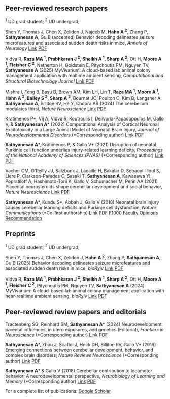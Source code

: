 <h2>Peer-reviewed research papers</h2>

<sup>1</sup> UD grad student; <sup>2</sup> UD undergrad; 

Shen Y, Thomas J, Chen X, Zelidon J, Najeeb M, **Hahn A <sup>2</sup>**, Zhang P, **Sathyanesan A**, Gu B (accepted) Behavior decoding delineates seizure microfeatures and associated sudden death risks in mice, *Annals of Neurology*
[Link](https://doi.org/10.1101/2025.01.13.632867) [PDF](https://www.biorxiv.org/content/10.1101/2025.01.13.632867v1.full.pdf)

Vidva R, **Raza MA <sup>1</sup>, Prabhkaran J <sup>2</sup>, Sheikh A <sup>1</sup>, Sharp A <sup>2</sup>**, Ott H, **Moore A <sup>1</sup>, Fleisher C <sup>2</sup>**, Netherton H, Goldstein E, Pitychoutis PM, Nguyen TV, **Sathyanesan A** (2025) MyVivarium: A cloud-based lab animal colony management application with realtime ambient sensing, *Computational and Structural Biotechnology Journal*
[Link](https://doi.org/10.1016/j.csbj.2025.01.025) [PDF](https://www.sciencedirect.com/science/article/pii/S2001037025000261/pdfft?md5=d78a0ce84e51296840cc3a1cc88a9639&pid=1-s2.0-S2001037025000261-main.pdf)

Mishra I, Feng B, Basu B, Brown AM, Kim LH, Lin T, **Raza MA <sup>1</sup>, Moore A <sup>1</sup>, Hahn A <sup>2</sup>, Bailey S <sup>2</sup>, Sharp A <sup>2</sup>**, Bournat JC, Poulton C, Kim B, Langsner A, **Sathyanesan A**, Sillitoe RV, He Y, Chopra AR (2024) The cerebellum modulates thirst, *Nature Neuroscience*
[Link](https://doi.org/10.1038/s41593-024-01700-9) [PDF](https://rdcu.be/dNAt2)

Kratimenos P\*, Vij A, Vidva R, Koutroulis I, Delivoria-Papadopoulos M, Gallo V, & **Sathyanesan A**\* (2022) Computational Analysis of Cortical Neuronal Excitotoxicity in a Large Animal Model of Neonatal Brain Injury, *Journal of Neurodevelopmental Disorders* (\*Corresponding author)
[Link](https://doi.org/10.1186/s11689-022-09431-3) [PDF](https://jneurodevdisorders.biomedcentral.com/track/pdf/10.1186/s11689-022-09431-3.pdf)

**Sathyanesan A**\*, Kratimenos P, & Gallo V\* (2021) Disruption of neonatal Purkinje cell function underlies injury-related learning deficits, *Proceedings of the National Academy of Sciences (PNAS)* (\*Corresponding author)
[Link](https://www.pnas.org/content/118/11/e2017876118) [PDF](https://www.pnas.org/content/pnas/118/11/e2017876118.full.pdf)

Vacher CM, O’Reilly JJ, Salzbank J, Lacaille H, Bakalar D, Sebaoui-Illoul S, Liere P, Clarkson-Paredes C, Sasaki T, **Sathyanesan A**, Kawasawa YI, Popratiloff A, Hashimoto-Torii K, Gallo V, Schumacher M, Penn AA (2021) Placental neurosteroids shape cerebellar development and social behavior, *Nature Neuroscience*
[Link](https://www.nature.com/articles/s41593-021-00896-4) [PDF](https://www.nature.com/articles/s41593-021-00896-4.pdf)

**Sathyanesan A**\*, Kundu S\*, Abbah J, Gallo V (2018) Neonatal brain injury causes cerebellar learning deficits and Purkinje cell dysfunction, *Nature Communications* (\*Co-first authorship)
[Link](https://www.nature.com/articles/s41467-018-05656-w) [PDF](https://www.nature.com/articles/s41467-018-05656-w.pdf) [F1000 Faculty Opinions Recommendation](https://doi.org/10.3410/f.733803457.793554846)

<h2>Preprints</h2>

<sup>1</sup> UD grad student; <sup>2</sup> UD undergrad; 

Shen Y, Thomas J, Chen X, Zelidon J, **Hahn A <sup>2</sup>**, Zhang P, **Sathyanesan A**, Gu B (2025) Behavior decoding delineates seizure microfeatures and associated sudden death risks in mice, *bioR*<i>&chi;</i>*iv*
[Link](https://doi.org/10.1101/2025.01.13.632867) [PDF](https://www.biorxiv.org/content/10.1101/2025.01.13.632867v1.full.pdf)

Vidva R, **Raza MA <sup>1</sup>, Prabhkaran J <sup>2</sup>, Sheikh A <sup>1</sup>, Sharp A <sup>2</sup>**, Ott H, **Moore A <sup>1</sup>, Fleisher C <sup>2</sup>**, Pitychoutis PM, Nguyen TV, **Sathyanesan A** (2024) MyVivarium: A cloud-based lab animal colony management application with near-realtime ambient sensing, *bioR*<i>&chi;</i>*iv*
[Link](https://doi.org/10.1101/2024.08.10.607395) [PDF](https://www.biorxiv.org/content/10.1101/2024.08.10.607395v1.full.pdf)

<h2>Peer-reviewed review papers and editorials</h2>

Tractenberg SG, Reinhard SM, **Sathyanesan A**\* (2024) Neurodevelopment: parental influences, in utero exposures, and genetics (Editorial), *Frontiers in Neuroscience* (\*Corresponding author)
[Link](https://doi.org/10.3389/fnins.2023.1331453) [PDF](https://www.frontiersin.org/journals/neuroscience/articles/10.3389/fnins.2023.1331453/pdf)

**Sathyanesan A**\*, Zhou J, Scafidi J, Heck DH, Sillitoe RV, Gallo V\* (2019) Emerging connections between cerebellar development, behavior, and complex brain disorders, *Nature Reviews Neuroscience* (\*Corresponding author)
[Link](https://www.nature.com/articles/s41583-019-0152-2) [PDF](https://drive.google.com/file/d/16-6YUzN_p6NwNCBC_mLdFOC-CKtMaTyS/view?usp=sharing)

**Sathyanesan A**\* & Gallo V (2018) Cerebellar contribution to locomotor behavior: A neurodevelopmental perspective, *Neurobiology of Learning and Memory* (\*Corresponding author)
[Link](https://doi.org/10.1016/j.nlm.2018.04.016) [PDF](https://drive.google.com/file/d/1rcEFpKyk136liqW7QBrkRDdpCcD_XZ7t/view?usp=sharing)

For a complete list of publications: [Google Scholar](https://scholar.google.com/citations?user=j4aAH58AAAAJ&hl=en&oi=ao)

[def]: https://doi.org/10.1101/2024.08.10.607395
